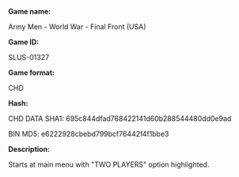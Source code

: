 **Game name:**

Army Men - World War - Final Front (USA)

**Game ID:**

SLUS-01327

**Game format:**

CHD

**Hash:**

CHD DATA SHA1: 695c844dfad768422141d60b288544480dd0e9ad

BIN MD5: e6222928cbebd799bcf76442f4f1bbe3

**Description:**

Starts at main menu with "TWO PLAYERS" option highlighted.